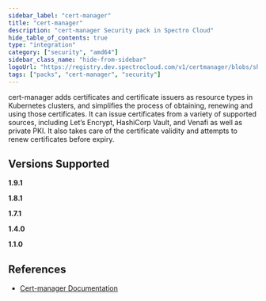 ```yaml
---
sidebar_label: "cert-manager"
title: "cert-manager"
description: "cert-manager Security pack in Spectro Cloud"
hide_table_of_contents: true
type: "integration"
category: ["security", "amd64"]
sidebar_class_name: "hide-from-sidebar"
logoUrl: "https://registry.dev.spectrocloud.com/v1/certmanager/blobs/sha256:7882e13d7056781a0195ec15e3b9fa5d4b4bb7f8b4e2c32cc5e254e2295c6a16?type=image/png"
tags: ["packs", "cert-manager", "security"]
---
```


cert-manager adds certificates and certificate issuers as resource types in Kubernetes clusters, and simplifies the process of obtaining, renewing and using those certificates. It can issue certificates from a variety of supported sources, including Let’s Encrypt, HashiCorp Vault, and Venafi as well as private PKI. It also takes care of the certificate validity and attempts to renew certificates before expiry.

## Versions Supported

<Tabs queryString="versions">

<TabItem label="1.9.x" value="1.9.x">

**1.9.1**

</TabItem>

<TabItem label="1.8.x" value="1.8.x">

**1.8.1**

</TabItem>

<TabItem label="1.7.x" value="1.7.x">

**1.7.1**

</TabItem>

<TabItem label="1.4.x" value="1.4.x">

**1.4.0**

</TabItem>

<TabItem label="1.1.x" value="1.1.x">

**1.1.0**

</TabItem>

</Tabs>

## References

- [Cert-manager Documentation](https://cert-manager.io/docs)
